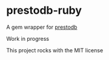 # prestodb-ruby

A gem wrapper for [prestodb](http://prestodb.io/)

Work in progress

This project rocks with the MIT license

